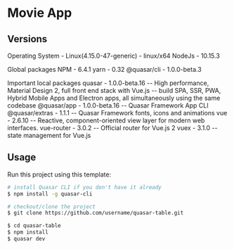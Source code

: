 # Movie App

## Versions
Operating System - Linux(4.15.0-47-generic) - linux/x64
NodeJs - 10.15.3

Global packages
  NPM - 6.4.1
  yarn - 0.32
  @quasar/cli - 1.0.0-beta.3

Important local packages  quasar - 1.0.0-beta.16 -- High performance, Material Design 2, full front end stack with Vue.js -- build SPA, SSR, PWA, Hybrid Mobile Apps and
 Electron apps, all simultaneously using the same codebase
  @quasar/app - 1.0.0-beta.16 -- Quasar Framework App CLI
  @quasar/extras - 1.1.1 -- Quasar Framework fonts, icons and animations  vue - 2.6.10 -- Reactive, component-oriented view layer for modern web
 interfaces.
  vue-router - 3.0.2 -- Official router for Vue.js 2
  vuex - 3.1.0 -- state management for Vue.js
 
## Usage
Run this project using this template:

``` bash
# install Quasar CLI if you don't have it already
$ npm install -g quasar-cli

# checkout/clone the project
$ git clone https://github.com/username/quasar-table.git

$ cd quasar-table
$ npm install
$ quasar dev
```

